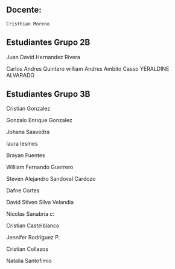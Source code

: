 ## Docente:

`Cristhian Moreno`

## Estudiantes Grupo 2B
Juan David Hernandez Rivera


Carlos Andres Quintero
william Andres Ambito Casso
YERALDINE ALVARADO


## Estudiantes Grupo 3B

Cristian Gonzalez

Gonzalo Enrique Gonzalez

Johana Saavedra

laura lesmes

Brayan Fuentes

William Fernando Guerrero

Steven Alejandro Sandoval Cardozo

Dafne Cortes

David Stiven Silva Velandia

Nicolas Sanabria c:

Cristian Castelblanco

Jennifer Rodríguez P.

Cristian Collazos

Natalia Santofimio 

